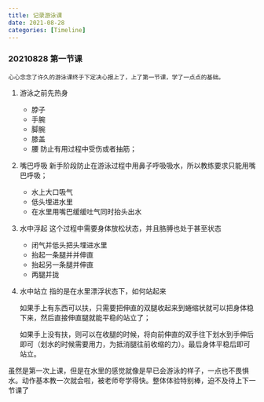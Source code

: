 ```yaml
---
title: 记录游泳课
date: 2021-08-28
categories: [Timeline]
---
```


### 20210828 第一节课

    心心念念了许久的游泳课终于下定决心报上了，上了第一节课，学了一点点的基础。

1. 游泳之前先热身
   - 脖子
   - 手腕
   - 脚腕
   - 膝盖
   - 腰
     防止有用过程中受伤或者抽筋；
2. 嘴巴呼吸
   新手阶段防止在游泳过程中用鼻子呼吸吸水，所以教练要求只能用嘴巴呼吸；

   - 水上大口吸气
   - 低头埋进水里
   - 在水里用嘴巴缓缓吐气同时抬头出水

3. 水中浮起
   这个过程中需要身体放松状态，并且胳膊也处于甚至状态

   - 闭气并低头把头埋进水里
   - 抬起一条腿并并伸直
   - 抬起另一条腿并伸直
   - 两腿并拢

4. 水中站立
   指的是在水里漂浮状态下，如何站起来

   如果手上有东西可以扶，只需要把伸直的双腿收起来到蜷缩状就可以把身体稳下来，然后直接伸直腿就能平稳的站立了；

   如果手上没有扶，则可以在收腿的时候，将向前伸直的双手往下划水到手伸后即可（划水的时候需要用力，为抵消腿往前收缩的力）。最后身体平稳后即可站立。

虽然是第一次上课，但是在水里的感觉就像是早已会游泳的样子，一点也不畏惧水。动作基本教一次就会啦，被老师夸学得快。整体体验特别棒，迫不及待上下一节课了
